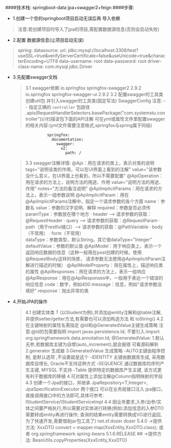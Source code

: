 ####技术栈: springboot-data jpa+swagger2+feign
####步骤:
+ 1.创建一个空的springboot项目启动无误后再 导入依赖
>注意:若创建项目时导入了jpa的项目,需配置数据源信息(否则会启动失败)
+ 2.配置 数据源信息(让项目启动无误)
>spring:
       datasource:
         url: jdbc:mysql://localhost:3306/test?useSSL=true&verifyServerCertificate=false&useUnicode=true&characterEncoding=UTF8
         data-username: root
         data-password: root
         driver-class-name: com.mysql.jdbc.Driver
+ 3.先配置swagger文档

    > 3.1 swagger依赖
             <!--swagger2 -->
             <dependency>
                 <groupId>io.springfox</groupId>
                 <artifactId>springfox-swagger2</artifactId>
                 <version>2.9.2</version>
             </dependency>
             <!--swagger-ui -->
             <dependency>
                 <groupId>io.springfox</groupId>
                 <artifactId>springfox-swagger-ui</artifactId>
                 <version>2.9.2</version>
             </dependency>
     3.2 配置swagger的工具类
        创建util包  并引入swagger的工具类(固定写法) SwaggerConfig
        注意: -- 指定正确的 `controller` 包路径 
        .apis(RequestHandlerSelectors.basePackage("com.systemstu.controller"))//扫描该包下面的API注解
        可在yml或属性文件里配置swagger的相关内容:(yml文件需要注意格式,springfox与spring属于同级)
                    
                     springfox:
                       documentation:
                         swagger:
                           v2:
                             path: /

                    
    > 3.3 swagger注解详情:
        @Api：用在请求的类上，表示对类的说明
            tags="说明该类的作用，可以在UI界面上看到的注解"
            value="该参数没什么意义，在UI界面上也看到，所以不需要配置"
        @ApiOperation：用在请求的方法上，说明方法的用途、作用
            value="说明方法的用途、作用"
            notes="方法的备注说明"
        @ApiImplicitParams：用在请求的方法上，表示一组参数说明
            @ApiImplicitParam：用在@ApiImplicitParams注解中，指定一个请求参数的各个方面
                name：参数名
                value：参数的汉字说明、解释
                required：参数是否必须传
                paramType：参数放在哪个地方
                    · header --> 请求参数的获取：@RequestHeader
                    · query --> 请求参数的获取：@RequestParam
                    · path（用于restful接口）--> 请求参数的获取：@PathVariable
                    · body（不常用）
                    · form（不常用）    
                dataType：参数类型，默认String，其它值dataType="Integer"       
                defaultValue：参数的默认值
        @ApiModel：用于响应类上，表示一个返回响应数据的信息（这种一般用在post创建的时候，使用@RequestBody这样的场景，
                请求参数无法使用@ApiImplicitParam注解进行描述的时候）
        @ApiModelProperty：用在属性上，描述响应类的属性
        @ApiResponses：用在请求的方法上，表示一组响应
            @ApiResponse：用在@ApiResponses中，一般用于表达一个错误的响应信息
                code：数字，例如400
                message：信息，例如"请求参数没填好"
                response：抛出异常的类
        
+ 4.开始JPA的操作
    > 4.1 创建实体类 T (以Student为例),并添加@entity注解和@table注解,并提供setter/getter方法,有需要也可以添加构造方法 和 toString()
      4.2 在主键映射的属性名需指定 @Id和@GeneratedValue主键生成策略
           注意:@Id的包需要指明 import javax.persistence.Id; 不要引入:import org.springframework.data.annotation.Id;
         @GeneratedValue:
         1.默认无参,若数据库主键为自增(auto_increment),就会报错 可看源码解析
         2.generator 生成器
         3.GeneratedValue 生成策略
                 -AUTO主键由程序控制, 是默认选项 ,不设置就是这个
                 -IDENTITY 主键由数据库生成, 采用数据库自增长, Oracle不支持这种方式
                 -SEQUENCE 通过数据库的序列产生主键, MYSQL  不支持
                 -Table 提供特定的数据库产生主键, 该方式更有利于数据库的移植
         4.可对属性上添加注解@Column指明映射的字段
      4.3 创建一个Jpa的接口，并继承 JpaRepository<T,Integer>, JpaSpecificationExecutor<T> 两个接口
         可以在业务层接口注入 jpa接口，直接调用接口中的方法即可,具体可参考: IStudentService/IStudentServiceImpl
      4.4 因业务要求,入参/出参/实体之间要严格执行,所以需要对实体进行转换(例如:添加信息的入参DTO需要转成entity再进行操作;
         查询的结果entity需要转换成VO进行返回,为了快速开发,需要借助jar包工具了)
             <dependency>
               <groupId>net.sf.dozer</groupId>
               <artifactId>dozer</artifactId>
               <version>5.4.0</version>
             </dependency>
               ->提供方法: XxxDTO convert = mapper.map(XxxEntity,XxxDTO.class);
               或者
            <dependency>
              <groupId>org.springframework</groupId>
              <artifactId>spring-beans</artifactId>
              <version>5.1.6.RELEASE</version>
            </dependency>   ##
               ->提供方法: BeanUtils.copyProperties(XxxEntity,XxxDTO) 
    